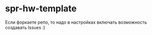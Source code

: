 # spr-hw-template

Если форкаете репо, то надо в настройках включать возможность создавать Issues :)
